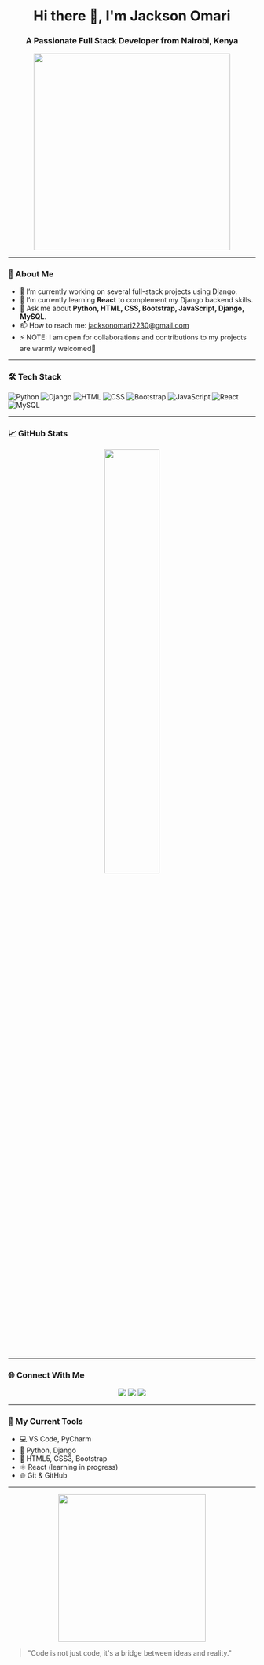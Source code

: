 <h1 align="center">Hi there 👋, I'm Jackson Omari</h1>
<h3 align="center">A Passionate Full Stack Developer from Nairobi, Kenya</h3>

<p align="center">
  <img src="https://media.giphy.com/media/qgQUggAC3Pfv687qPC/giphy.gif" width="400" />
</p>

---

### 🧠 About Me

- 🔭 I’m currently working on several full-stack projects using Django.
- 🌱 I’m currently learning **React** to complement my Django backend skills.
- 💬 Ask me about **Python, HTML, CSS, Bootstrap, JavaScript, Django, MySQL**.
- 📫 How to reach me: jacksonomari2230@gmail.com
- ⚡ NOTE: I am open for collaborations and contributions to my projects are warmly welcomed🤝 

---

### 🛠️ Tech Stack

![Python](https://img.shields.io/badge/Python-3670A0?style=for-the-badge&logo=python&logoColor=white)
![Django](https://img.shields.io/badge/Django-092E20?style=for-the-badge&logo=django&logoColor=white)
![HTML](https://img.shields.io/badge/HTML5-E34F26?style=for-the-badge&logo=html5&logoColor=white)
![CSS](https://img.shields.io/badge/CSS3-1572B6?style=for-the-badge&logo=css3&logoColor=white)
![Bootstrap](https://img.shields.io/badge/Bootstrap-563D7C?style=for-the-badge&logo=bootstrap&logoColor=white)
![JavaScript](https://img.shields.io/badge/JavaScript-F7DF1E?style=for-the-badge&logo=javascript&logoColor=black)
![React](https://img.shields.io/badge/React-20232A?style=for-the-badge&logo=react&logoColor=61DAFB)
![MySQL](https://img.shields.io/badge/MySQL-005C84?style=for-the-badge&logo=mysql&logoColor=white)


---

### 📈 GitHub Stats

<p align="center">
  <img src="https://github-readme-streak-stats.herokuapp.com/?user=CodeOmari&theme=radical" width="47%" />
</p>

---

### 🌐 Connect With Me

<p align="center">
  <a href="https://twitter.com/J_omari4"><img src="https://img.shields.io/badge/Twitter-1DA1F2?style=for-the-badge&logo=twitter&logoColor=white"/></a>
  <a href="https://instagram.com/ig.omariii_"><img src="https://img.shields.io/badge/Instagram-E4405F?style=for-the-badge&logo=instagram&logoColor=white"/></a>
  <a href="mailto:jacksonomari2230@gmail.com"><img src="https://img.shields.io/badge/Email-D14836?style=for-the-badge&logo=gmail&logoColor=white"/></a>
</p>

---

### 🚀 My Current Tools

- 💻 VS Code, PyCharm
- 🐍 Python, Django
- 💅 HTML5, CSS3, Bootstrap
- ⚛️ React (learning in progress)
- 🌐 Git & GitHub

---

<p align="center">
  <img src="https://github.com/JakesOmari/JakesOmari/raw/main/assets/code.gif" width="300"/>
</p>

> "Code is not just code, it's a bridge between ideas and reality."

